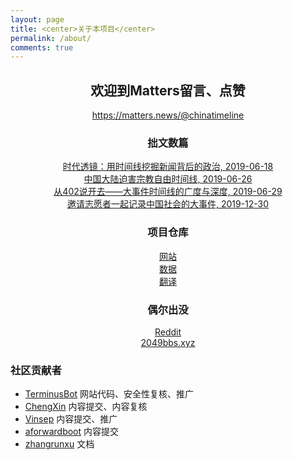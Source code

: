```yaml
---
layout: page
title: <center>关于本项目</center>
permalink: /about/
comments: true
---
```


## <center>欢迎到Matters留言、点赞</center>

[<center>https://matters.news/@chinatimeline</center>](https://matters.news/@chinatimeline)

### <center>拙文数篇</center>
[<center>时代透镜：用时间线挖掘新闻背后的政治, 2019-06-18</center>](https://matters.news/@chinatimeline/%E6%97%B6%E4%BB%A3%E9%80%8F%E9%95%9C-%E7%94%A8%E6%97%B6%E9%97%B4%E7%BA%BF%E6%8C%96%E6%8E%98%E6%96%B0%E9%97%BB%E8%83%8C%E5%90%8E%E7%9A%84%E6%94%BF%E6%B2%BB-zdpuAofz2CCLBQqoijirnM44gZJQWqVLmHYtQ43HTUS7MKe2c)
[<center>中国大陆迫害宗教自由时间线, 2019-06-26</center>](https://matters.news/@chinatimeline/%E4%B8%AD%E5%9B%BD%E5%A4%A7%E9%99%86%E8%BF%AB%E5%AE%B3%E5%AE%97%E6%95%99%E8%87%AA%E7%94%B1%E6%97%B6%E9%97%B4%E7%BA%BF-%E6%95%B0%E6%8D%AE%E6%9D%A5%E6%BA%90-%E9%99%86%E5%A7%94%E4%BC%9A-zdpuAoDuXD63izVe4PhCshhiQTyx5kKpHrG5VgZYFuTyureAR)
[<center>从402说开去——大事件时间线的广度与深度, 2019-06-29</center>](https://matters.news/@chinatimeline/%E4%BB%8E402%E8%AF%B4%E5%BC%80%E5%8E%BB-%E5%A4%A7%E4%BA%8B%E4%BB%B6%E6%97%B6%E9%97%B4%E7%BA%BF%E7%9A%84%E5%B9%BF%E5%BA%A6%E4%B8%8E%E6%B7%B1%E5%BA%A6-zdpuAyscMtPkxfpX8DC1CLBmHu3WXXQ98imwz62U2sYMAbui6)
[<center>邀请志愿者一起记录中国社会的大事件, 2019-12-30</center>](https://matters.news/@chinatimeline/%E9%82%80%E8%AF%B7%E5%BF%97%E6%84%BF%E8%80%85%E4%B8%80%E8%B5%B7%E8%AE%B0%E5%BD%95%E4%B8%AD%E5%9B%BD%E7%A4%BE%E4%BC%9A%E7%9A%84%E5%A4%A7%E4%BA%8B%E4%BB%B6-%E9%87%8D%E5%8F%91-zdpuAwVf6twJpy8pHkvbUnQcvFh99aSPMJU2qxQAGqgLGPxEG)

### <center>项目仓库</center>
[<center>网站</center>](https://github.com/chinatimeline/chinatimeline.github.io)
[<center>数据</center>](https://github.com/chinatimeline/data)
[<center>翻译</center>](https://hackmd.io/@chinatimeline)

### <center>偶尔出没</center>
[<center>Reddit</center>](https://www.reddit.com/r/chinatimeline)
[<center>2049bbs.xyz</center>](https://2049bbs.xyz)

### 社区贡献者
- [TerminusBot](https://github.com/terminusbot) 网站代码、安全性复核、推广
- [ChengXin](https://github.com/ChengXin) 内容提交、内容复核
- [Vinsep](https://www.reddit.com/u/Vinsep) 内容提交、推广
- [aforwardboot](https://www.reddit.com/user/aforwardboot/) 内容提交
- [zhangrunxu](https://github.com/zhangrunxu) 文档

